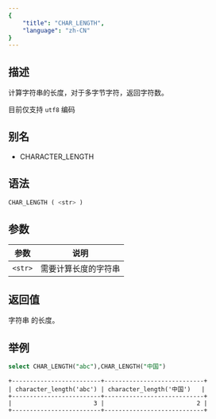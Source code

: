```yaml
---
{
    "title": "CHAR_LENGTH",
    "language": "zh-CN"
}
---
```


## 描述

计算字符串的长度，对于多字节字符，返回字符数。

目前仅支持 `utf8` 编码

## 别名

- CHARACTER_LENGTH

## 语法

```sql 
CHAR_LENGTH ( <str> )
```

## 参数

| 参数      | 说明         |
|---------|------------|
| `<str>` | 需要计算长度的字符串 |

## 返回值

字符串 <str> 的长度。

## 举例

```sql
select CHAR_LENGTH("abc"),CHAR_LENGTH("中国")
```

```text
+-------------------------+----------------------------+
| character_length('abc') | character_length('中国')   |
+-------------------------+----------------------------+
|                       3 |                          2 |
+-------------------------+----------------------------+
```